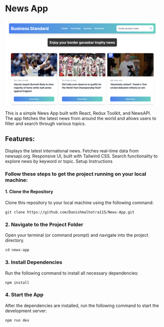 # News App

![App Screenshot](https://raw.githubusercontent.com/Danishmalhotra115/News-App/main/src/Screenshot%202025-01-07%20at%2014.21.34.png)


This is a simple News App built with React, Redux Toolkit, and NewsAPI. The app fetches the latest news from around the world and allows users to filter and search through various topics.

## Features:

Displays the latest international news.
Fetches real-time data from newsapi.org.
Responsive UI, built with Tailwind CSS.
Search functionality to explore news by keyword or topic.
Setup Instructions

### Follow these steps to get the project running on your local machine:

#### 1. Clone the Repository
Clone this repository to your local machine using the following command:
```
git clone https://github.com/Danishmalhotra115/News-App.git
```
### 2. Navigate to the Project Folder
Open your terminal (or command prompt) and navigate into the project directory.
```
cd news-app
```
### 3. Install Dependencies
Run the following command to install all necessary dependencies:
```
npm install
```
### 4. Start the App
After the dependencies are installed, run the following command to start the development server:
```
npm run dev
```

